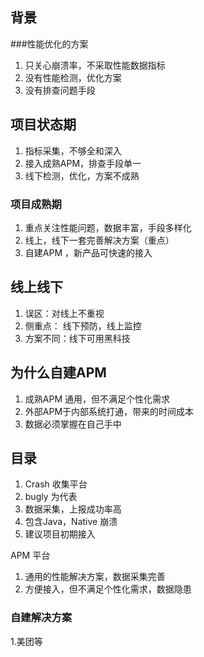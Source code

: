 ## 背景
###性能优化的方案
1. 只关心崩溃率，不采取性能数据指标
2. 没有性能检测，优化方案
3. 没有排查问题手段


## 项目状态期
1. 指标采集，不够全和深入
2. 接入成熟APM，排查手段单一
3. 线下检测，优化，方案不成熟

### 项目成熟期

1. 重点关注性能问题，数据丰富，手段多样化
2. 线上，线下一套完善解决方案（重点）
3. 自建APM ，新产品可快速的接入

## 线上线下
1. 误区：对线上不重视
2. 侧重点： 线下预防，线上监控
3. 方案不同：线下可用黑科技


## 为什么自建APM
1. 成熟APM 通用，但不满足个性化需求
2. 外部APM于内部系统打通，带来的时间成本
3. 数据必须掌握在自己手中

## 目录
1. Crash 收集平台
2. bugly 为代表
3. 数据采集，上报成功率高
4. 包含Java，Native 崩溃
5. 建议项目初期接入

APM 平台
1. 通用的性能解决方案，数据采集完善
2. 方便接入，但不满足个性化需求，数据隐患


### 自建解决方案
1.美团等













    
